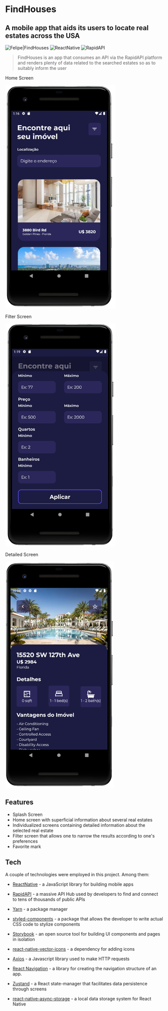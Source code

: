 # FindHouses

## A mobile app that aids its users to locate real estates across the USA 

![Felipe|FindHouses](https://img.shields.io/badge/FelipeMDantas-FindHouses-purple)
![ReactNative](https://img.shields.io/badge/POWERED%20BY:%20React%20Native-blue)
![RapidAPI](https://img.shields.io/badge/POWERED%20BY:%20RapidAPI-white)

>FindHouses is an app that consumes an API via the RapidAPI platform and renders plenty of data related to the searched estates so as to suitably inform the user

Home Screen
<p>
<img src = "images/home_screen.png">

Filter Screen
<p>
<img src = "images/filter_screen.png">

Detailed Screen
<p>
<img src = "images/detailed_screen.png">

## Features

- Splash Screen
- Home screen with superficial information about several real estates
- Individualized screens containing detailed information about the selected real estate
- Filter screen that allows one to narrow the results according to one's preferences 
- Favorite mark

## Tech

A couple of technologies were employed in this project. Among them:

- [ReactNative] - a JavaScript library for building mobile apps
- [RapidAPI] - a massive API Hub used by developers to find and connect to tens of thousands of public APIs
- [Yarn] - a package manager
- [styled-components] - a package that allows the developer to write actual CSS code to stylize components
- [Storybook] - an open source tool for building UI components and pages in isolation
- [react-native-vector-icons] - a dependency for adding icons
- [Axios] - a Javascript library used to make HTTP requests
- [React Navigation] - a library for creating the navigation structure of an app.
- [Zustand] - a React state-manager that facilitates data persistence through screens
- [react-native-async-storage] - a local data storage system for React Native

    [ReactNative]: https://reactnative.dev/
    [RapidAPI]: https://rapidapi.com/
    [Yarn]: https://yarnpkg.com/
    [styled-components]: https://styled-components.com/
    [Storybook]: https://storybook.js.org/
    [react-native-vector-icons]: https://github.com/oblador/react-native-vector-icons
    [Axios]: https://axios-http.com/docs/intro
    [React Navigation]: https://reactnavigation.org/
    [Heroku]: https://www.heroku.com/
    [React Router DOM]: https://v5.reactrouter.com/web/guides/quick-start
    [Zustand]: https://github.com/pmndrs/zustand
    [react-native-async-storage]: https://react-native-async-storage.github.io/async-storage/